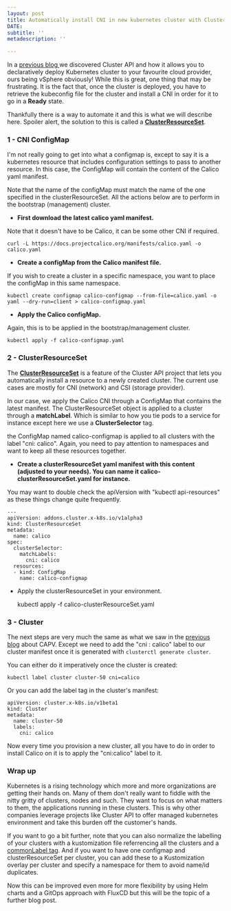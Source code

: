 ```yaml
---
layout: post
title: Automatically install CNI in new kubernetes cluster with Cluster API
DATE: 
subtitle: ''
metadescription: ''

---
```

In a [previous blog ](https://www.vxav.fr/2021-11-21-understanding-kubernetes-cluster-api-provider-vsphere-capv/)we discovered Cluster API and how it allows you to declaratively deploy Kubernetes cluster to your favourite cloud provider, ours being vSphere obviously! While this is great, one thing that may be frustrating. It is the fact that, once the cluster is deployed, you have to retrieve the kubeconfig file for the cluster and install a CNI in order for it to go in a **Ready** state. 

Thankfully there is a way to automate it and this is what we will describe here. Spoiler alert, the solution to this is called a [**ClusterResourceSet**](https://github.com/kubernetes-sigs/cluster-api/blob/main/docs/proposals/20200220-cluster-resource-set.md).

### 1 - CNI ConfigMap

I'm not really going to get into what a configmap is, except to say it is a kubernetes resource that includes configuration settings to pass to another resource. In this case, the ConfigMap will contain the content of the Calico yaml manifest. 

Note that the name of the configMap must match the name of the one specified in the clusterResourceSet. All the actions below are to perform in the bootstrap (management) cluster.

* **First download the latest calico yaml manifest.** 

Note that it doesn't have to be Calico, it can be some other CNI if required.

    curl -L https://docs.projectcalico.org/manifests/calico.yaml -o calico.yaml

* **Create a configMap from the Calico manifest file.**

If you wish to create a cluster in a specific namespace, you want to place the configMap in this same namespace.

    kubectl create configmap calico-configmap --from-file=calico.yaml -o yaml --dry-run=client > calico-configmap.yaml

* **Apply the Calico configMap.**

Again, this is to be applied in the bootstrap/management cluster.

    kubectl apply -f calico-configmap.yaml

### 2 - ClusterResourceSet

The [**ClusterResourceSet**](https://github.com/kubernetes-sigs/cluster-api/blob/main/docs/proposals/20200220-cluster-resource-set.md) is a feature of the Cluster API project that lets you automatically install a resource to a newly created cluster. The current use cases are mostly for CNI (network) and CSI (storage provider). 

In our case, we apply the Calico CNI through a ConfigMap that contains the latest manifest. The ClusterResourceSet object is applied to a cluster through a **matchLabel**. Which is similar to how you tie pods to a service for instance except here we use a **ClusterSelector** tag.

the ConfigMap named calico-configmap is applied to all clusters with the label "cni: calico". Again, you need to pay attention to namespaces and want to keep all these resources together.

* **Create a clusterResourceSet yaml manifest with this content (adjusted to your needs). You can name it calico-clusterResourceSet.yaml for instance.**

You may want to double check the apiVersion with "kubectl api-resources" as these things change quite frequently.

    ---
    apiVersion: addons.cluster.x-k8s.io/v1alpha3
    kind: ClusterResourceSet
    metadata:
      name: calico
    spec:
      clusterSelector:
        matchLabels:
          cni: calico 
      resources:
      - kind: ConfigMap
        name: calico-configmap

* Apply the clusterResourceSet in your environment.

  

    kubectl apply -f calico-clusterResourceSet.yaml 

### 3 - Cluster

The next steps are very much the same as what we saw in the [previous blog](https://www.vxav.fr/2021-11-21-understanding-kubernetes-cluster-api-provider-vsphere-capv/) about CAPV. Except we need to add the "cni : calico" label to our cluster manifest once it is generated with `clusterctl generate cluster`. 

You can either do it imperatively once the cluster is created:

    kubectl label cluster cluster-50 cni=calico

Or you can add the label tag in the cluster's manifest:

    apiVersion: cluster.x-k8s.io/v1beta1
    kind: Cluster
    metadata:
      name: cluster-50
      labels:
        cni: calico

Now every time you provision a new cluster, all you have to do in order to install Calico on it is to apply the "cni:calico" label to it.

### Wrap up

Kubernetes is a rising technology which more and more organizations are getting their hands on. Many of them don't really want to fiddle with the nitty gritty of clusters, nodes and such. They want to focus on what matters to them, the applications running in these clusters. This is why other companies leverage projects like Cluster API to offer managed kubernetes environment and take this burden off the customer's hands.

If you want to go a bit further, note that you can also normalize the labelling of your clusters with a kustomization file referrencing all the clusters and a [commonLabel tag](). And if you want to have one configmap and clusterResourceSet per cluster, you can add these to a Kustomization overlay per cluster and specify a namespace for them to avoid name/id duplicates.

Now this can be improved even more for more flexibility by using Helm charts and a GitOps approach with FluxCD but this will be the topic of a further blog post.